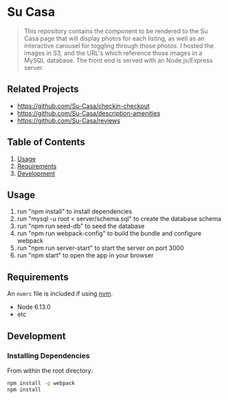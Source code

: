 # Su Casa

> This repository contains the component to be rendered to the Su Casa page that will display photos for each listing, as well as an interactive carousel for toggling through those photos.
> I hosted the images in S3, and the URL's which reference those images in a MySQL database.
> The front end is served with an Node.js/Express server.

## Related Projects

  - https://github.com/Su-Casa/checkin-checkout
  - https://github.com/Su-Casa/description-amenities
  - https://github.com/Su-Casa/reviews

## Table of Contents

1. [Usage](#Usage)
1. [Requirements](#requirements)
1. [Development](#development)

## Usage

1. run "npm install" to install dependencies
1. run "mysql -u root < server/schema.sql" to create the database schema
1. run "npm run seed-db" to seed the database
1. run "npm run webpack-config" to build the bundle and configure webpack
1. run "npm run server-start" to start the server on port 3000
1. run "npm start" to open the app in your browser

## Requirements

An `nvmrc` file is included if using [nvm](https://github.com/creationix/nvm).

- Node 6.13.0
- etc

## Development

### Installing Dependencies

From within the root directory:

```sh
npm install -g webpack
npm install
```

